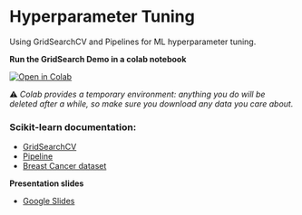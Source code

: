 # Hyperparameter Tuning
Using GridSearchCV and Pipelines for ML hyperparameter tuning.

**Run the GridSearch Demo in a colab notebook**

[![Open in Colab](https://colab.research.google.com/assets/colab-badge.svg)](https://colab.research.google.com/github/murilogustineli/hype-tuning/blob/main/gridsearch.ipynb)

⚠ _Colab provides a temporary environment: anything you do will be deleted after a while, so make sure you download any data you care about._

### Scikit-learn documentation:
* [GridSearchCV](https://scikit-learn.org/stable/modules/generated/sklearn.model_selection.GridSearchCV.html)
* [Pipeline](https://scikit-learn.org/stable/modules/generated/sklearn.pipeline.Pipeline.html)
* [Breast Cancer dataset](https://scikit-learn.org/stable/modules/generated/sklearn.datasets.load_breast_cancer.html)

**Presentation slides**
* [Google Slides](https://docs.google.com/presentation/d/1sk1zOEicr-apXsn_42C2Jg7-yDZ0at5wzO5S2KaoMp4/edit?usp=sharing)

